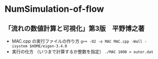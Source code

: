 # NumSimulation-of-flow
## 「流れの数値計算と可視化」第3版　平野博之著
- MAC.cpp の実行ファイルの作り方
`g++ -O2 -o MAC MAC.cpp -Wall -isystem $HOME/eigen-3.4.0`
- 実行の仕方 （いつまで計算するか整数を指定）
`./MAC 1000 > outer.dat`
